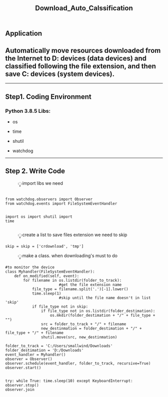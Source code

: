 <html><head><meta http-equiv="Content-Type" content="text/html; charset=utf-8"/>
</head><body><article id="566ec3ca-586b-492c-ba22-d14742f2d8bb" class="page sans"><header><h1 class="page-title">Download_Auto_Calssification</h1></header><div class="page-body"><h1 id="fbf41188-e07b-41db-942e-a5552c157b56" class="">Application</h1><h2 id="a3b11936-7de6-4287-af2c-8d58eb133ea0" class="">Automatically move resources downloaded from the Internet
to D: devices (data devices) and classified following the file extension, and then save C: devices (system devices).</h2><hr id="839d0a09-943c-4689-a6ae-41d14c3f2eab"/><h1 id="d9cbf6a9-2e95-48b4-a6fc-0bb48240ebcf" class="">Step1. Coding Environment</h1><h3 id="9d753156-849e-4969-a795-4823dbdc0c06" class="">Python 3.8.5
Libs:</h3><ul id="8e01a93a-9e41-4074-a0b8-f362ac312093" class="bulleted-list"><li>os</li></ul><ul id="b9f37987-a492-4f16-81ee-b6096de37bea" class="bulleted-list"><li>time</li></ul><ul id="4e273d66-ae79-4526-9333-8fbf06e24b80" class="bulleted-list"><li>shutil</li></ul><ul id="205127f3-d7c5-4b91-9a24-43145f7dab39" class="bulleted-list"><li>watchdog</li></ul><hr id="cce46c53-55e3-47bb-910d-780ff1ba835b"/><h1 id="aded4726-d408-497d-a979-8844167e0f05" class="">Step 2. Write Code</h1><figure class="block-color-gray_background callout" style="white-space:pre-wrap;display:flex" id="4b76721c-3054-4e25-b3e9-f35952e8e27b"><div style="font-size:1.5em"><span class="icon">💡</span></div><div style="width:100%">import libs we need</div></figure><pre id="60355191-c187-4a89-b098-8b0ce11a4061" class="code"><code>
from watchdog.observers import Observer
from watchdog.events import FileSystemEventHandler

import os
import shutil
import time</code></pre><p id="aea53daf-19ed-48e5-9b1a-35f6d8ab3b0a" class="">
</p><figure class="block-color-gray_background callout" style="white-space:pre-wrap;display:flex" id="c60ae1d0-a458-4544-a90f-c165688aee3a"><div style="font-size:1.5em"><span class="icon">💡</span></div><div style="width:100%">create a list to save files extension we need to skip</div></figure><pre id="06bfe840-63ee-4b2f-b7bc-cad6094ca6ce" class="code"><code>skip = skip = [&#x27;crdownload&#x27;, &#x27;tmp&#x27;]</code></pre><figure class="block-color-gray_background callout" style="white-space:pre-wrap;display:flex" id="41644cba-6ad2-4c61-8abc-db2019361b7b"><div style="font-size:1.5em"><span class="icon">💡</span></div><div style="width:100%">make a class. when downloading&#x27;s must to do</div></figure><pre id="164fa7f0-0b82-4807-9808-935e6cf8c643" class="code"><code>#to monitor the device
class Myhandler(FileSystemEventHandler):
    def on_modified(self, event):
        for filename in os.listdir(folder_to_track):
						#get the file extension name
            file_type = filename.split(&#x27;.&#x27;)[-1].lower()
            time.sleep(1)
						#skip until the file name doesn&#x27;t in list &#x27;skip&#x27;
            if file_type not in skip:
                if file_type not in os.listdir(folder_destimation):
                    os.mkdir(folder_destimation + &quot;/&quot; + file_type + &quot;&quot;)
                src = folder_to_track + &quot;/&quot; + filename
                new_destinmation = folder_destimation + &quot;/&quot; + file_type + &quot;/&quot; + filename
                shutil.move(src, new_destinmation)</code></pre><pre id="c856a853-ed68-4722-b3b9-c0a291af020f" class="code"><code>folder_to_track = &#x27;C:/Users/smallwind/Downloads&#x27;
folder_destimation = &#x27;D:/Downloads&#x27;
event_handler = Myhandler()
observer = Observer()
observer.schedule(event_handler, folder_to_track, recursive=True)
observer.start()

try:
    while True:
        time.sleep(10)
except KeyboardInterrupt:
    observer.stop()
observer.join</code></pre></div></article></body></html>
